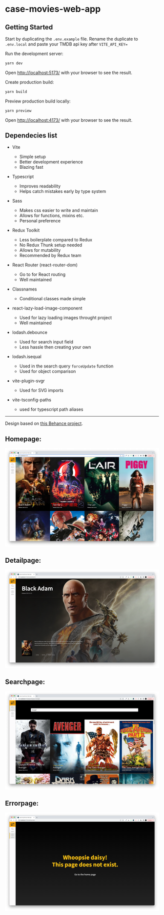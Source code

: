 # case-movies-web-app

## Getting Started

Start by duplicating the `.env.example` file. Rename the duplicate to `.env.local` and paste your TMDB api key after `VITE_API_KEY=`

Run the development server:
```bash
yarn dev
```

Open [ http://localhost:5173/]( http://localhost:5173/) with your browser to see the result.

Create production build:
```bash
yarn build
```

Preview production build locally:
```bash
yarn preview
```

Open [ http://localhost:4173/]( http://localhost:4173/) with your browser to see the result.


## Dependecies list

- Vite
  - Simple setup
  - Better development experience
  - Blazing fast

- Typescript
  - Improves readability 
  - Helps catch mistakes early by type system
  
- Sass
  - Makes css easier to write and maintain
  - Allows for functions, mixins etc.
  - Personal preference
  
- Redux Toolkit 
  - Less boilerplate compared to Redux
  - No Redux Thunk setup needed
  - Allows for mutability
  - Recommended by Redux team
  
- React Router (react-router-dom)
  - Go to for React routing
  - Well maintained
  
- Classnames 
  - Conditional classes made simple
  
- react-lazy-load-image-component 
  - Used for lazy loading images throught project
  - Well maintained
  
- lodash.debounce 
  - Used for search input field
  - Less hassle then creating your own
  
- lodash.isequal
  - Used in the search query `forceUpdate` function
  - Used for object comparison

- vite-plugin-svgr
  - Used for SVG imports
  
- vite-tsconfig-paths
  - used for typescript path aliases
  
-----
Design based on [this Behance project](https://www.behance.net/gallery/17973235/Prototype-and-new-concept-design-for-IMDb?tracking_source=search_projects_appreciations%7Cimdb+redesign).
## Homepage:
![Homepage](/screenshots/homepage.png)

## Detailpage:
![Detailpage](/screenshots/detailpage.png)

## Searchpage:
![Searchpage](/screenshots/searchpage.png)

## Errorpage:
![Errorpage](/screenshots/errorpage.png)
